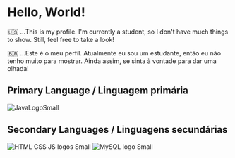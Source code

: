 # Hello, World!
🇺🇸 ...This is my profile. I'm currently a student, so I don't have much things to show. Still, feel free to take a look!

🇧🇷 ...Este é o meu perfil. Atualmente eu sou um estudante, então eu não tenho muito para mostrar. Ainda assim, se sinta à vontade para dar uma olhada!

## Primary Language / Linguagem primária
![JavaLogoSmall](https://github.com/user-attachments/assets/9b38a886-1b27-4e16-a136-f991d94d18eb)

## Secondary Languages / Linguagens secundárias
![HTML CSS JS logos Small](https://github.com/user-attachments/assets/5ec00543-818c-45f2-908c-80e66ebbd75c)
![MySQL logo Small](https://github.com/user-attachments/assets/c4b5f9e4-e676-4c9c-ac01-e9f0ac15687f)
